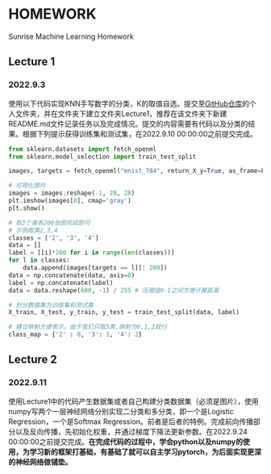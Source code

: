 # HOMEWORK

Sunrise Machine Learning Homework

## Lecture 1

### 2022.9.3

使用以下代码实现KNN手写数字的分类，K的取值自选。提交至[GitHub仓库](https://github.com/NCEPU-Sunrise/HOMEWORK)的个人文件夹，并在文件夹下建立文件夹Lecture1，推荐在该文件夹下新建README.md文件记录任务以及完成情况。提交的内容需要有代码以及分类的结果。根据下列提示获得训练集和测试集，在2022.9.10 00:00:00之前提交完成。

```python
from sklearn.datasets import fetch_openml
from sklearn.model_selection import train_test_split

images, targets = fetch_openml("mnist_784", return_X_y=True, as_frame=False)

# 可视化图片
images = images.reshape(-1, 28, 28)
plt.imshow(images[0], cmap='gray')
plt.show()

# 取3个类各200张图完成即可
# 示例取类2,3,4
classes = ['2', '3', '4']
data = []
label = [[i]*200 for i in range(len(classes))]
for l in classes:
    data.append(images[targets == l][: 200])
data = np.concatenate(data, axis=0)
label = np.concatenate(label)
data = data.reshape(600, -1) / 255 # 压缩值0-1之间方便计算距离

# 划分数据集为训练集和测试集
X_train, X_test, y_train, y_test = train_test_split(data, label)

# 建立映射方便表示。由于我们只取3类,映射为0,1,2就行
class_map = {'2' : 0, '3': 1, '4': 2}
```

## Lecture 2

### 2022.9.11

使用Lecture1中的代码产生数据集或者自己构建分类数据集（必须是图片），使用numpy写两个一层神经网络分别实现二分类和多分类，即一个是Logistic Regression，一个是Softmax Regression。前者是后者的特例。完成前向传播部分以及反向传播，先初始化权重，并通过梯度下降法更新参数。在2022.9.24 00:00:00之前提交完成。**在完成代码的过程中，学会python以及numpy的使用，为学习新的框架打基础，有基础了就可以自主学习pytorch，为后面实现更深的神经网络做铺垫。**